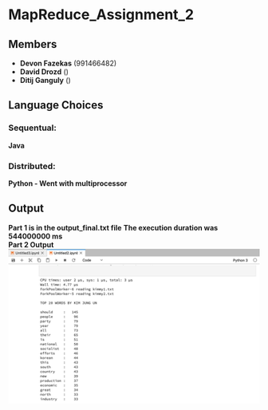 # MapReduce_Assignment_2
## Members
- **Devon Fazekas** (991466482)
- **David Drozd** ()
- **Ditij Ganguly** ()

## Language Choices
### Sequentual:
**Java**
### Distributed:
**Python - Went with multiprocessor**
## Output
**Part 1 is in the output_final.txt file**
**The execution duration was 544000000 ms**
<br>**Part 2 Output**
![IPart 2 output](output.png)
